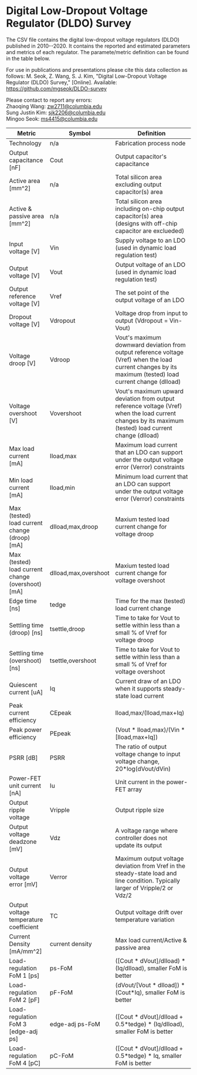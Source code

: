 # Digital Low-Dropout Voltage Regulator (DLDO) Survey 

The CSV file contains the digital low-dropout voltage regulators (DLDO) published in 2010--2020. It contains the reported and estimated parameters and metrics of each regulator. The paramete/metric definition can be found in the table below. 

For use in publications and presentations please cite this data collection as follows:
M. Seok, Z. Wang, S. J. Kim, "Digital Low-Dropout Voltage Regulator (DLDO) Survey," [Online]. Available: https://github.com/mgseok/DLDO-survey

Please contact to report any errors:  
Zhaoqing Wang: zw2711@columbia.edu  
Sung Justin Kim: sjk2206@columbia.edu  
Mingoo Seok: ms4415@columbia.edu  

| Metric | Symbol | Definition |
|--------|--------|------------|
| Technology | n/a | Fabrication process node|
| Output capacitance [nF] | Cout | Output capacitor's capacitance |
| Active area [mm^2] | n/a | Total silicon area excluding output capacitor(s) area |
| Active & passive area [mm^2]	| n/a | Total silicon area including on-chip output capacitor(s) area (designs with off-chip capacitor are exclueded) |
| Input voltage [V] | Vin	| Supply voltage to an LDO (used in dynamic load regulation test) |
| Output voltage [V] | Vout | Output voltage of an LDO (used in dynamic load regulation test) |
| Output reference voltage [V] | Vref | The set point of the output voltage of an LDO |
| Dropout voltage [V] | Vdropout | Voltage drop from input to output (Vdropout = Vin-Vout) |
| Voltage droop [V] | Vdroop | Vout's maximum downward deviation from output reference voltage (Vref) when the load current changes by its maximum (tested) load current change (dIload) |
| Voltage overshoot [V] | Vovershoot | Vout's maximum upward deviation from output reference voltage (Vref) when the load current changes by its maximum (tested) load current change (dIload) |
| Max load current [mA]	| Iload,max	| Maximum load current that an LDO can support under the output voltage error (Verror) constraints |
| Min load current [mA] | Iload,min | Minimum load current that an LDO can support under the output voltage error (Verror) constraints |
| Max (tested) load current change (droop) [mA] | dIload,max,droop | Maxium tested load current change for voltage droop |
|	Max (tested) load current change (overshoot) [mA]	|	dIload,max,overshoot	|	Maxium tested load current change for voltage overshoot	|
|	Edge time [ns]	|	tedge	|	Time for the max (tested) load current change 	|
|	Settling time (droop) [ns]	|	tsettle,droop	|	Time to take for Vout to settle within less than a small % of Vref for voltage droop	|
|	Settling time (overshoot) [ns]	|	tsettle,overshoot	|	Time to take for Vout to settle within less than a small % of Vref for voltage overshoot	|
|	Quiescent current [uA]	|	Iq	|	Current draw of an LDO when it supports steady-state load current	|
|	Peak current efficiency 	|	CEpeak	|	Iload,max/(Iload,max+Iq)	|
|	Peak power efficiency	|	PEpeak	|	(Vout * Iload,max)/(Vin * [Iload,max+Iq])	|
|	PSRR [dB]	|	PSRR	|	The ratio of output voltage change to input voltage change, 20*log(dVout/dVin)	|
|	Power-FET unit current [nA]	|	Iu	|	Unit current in the power-FET array	|
|	Output ripple voltage	|	Vripple	|	Output ripple size	|
|	Output voltage deadzone [mV]	|	Vdz	|	A voltage range where controller does not update its output	|
|	Output voltage error [mV]	|	Verror	|	Maximum output voltage deviation from Vref in the steady-state load and line condition. Typically larger of Vripple/2 or Vdz/2	|
|	Output voltage temperature coefficient	|	TC	|	Output voltage drift over temperature variation	|
|	Current Density [mA/mm^2]	|	current density	|	Max load current/Active & passive area	|
|	Load-regulation FoM 1 [ps]	|	ps-FoM	|	([Cout * dVout]/dIload) * (Iq/dIload), smaller FoM is better	|
|	Load-regulation FoM 2 [pF]	|	pF-FoM	|	(dVout/[Vout * dIload]) * (Cout*Iq), smaller FoM is better	|
|	Load-regulation FoM 3 [edge-adj ps]	|	edge-adj ps-FoM	|	([Cout * dVout]/dIload + 0.5*tedge) * (Iq/dIload), smaller FoM is better	|
|	Load-regulation FoM 4 [pC]	|	pC-FoM	|	([Cout * dVout]/dIload + 0.5*tedge) * Iq, smaller FoM is better	|




